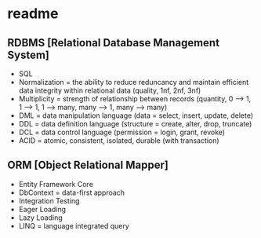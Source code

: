 # readme

## RDBMS [Relational Database Management System]

+ SQL
+ Normalization = the ability to reduce reduncancy and maintain efficient data integrity within relational data (quality, 1nf, 2nf, 3nf)
+ Multiplicity = strength of relationship between records (quantity, 0 --> 1, 1 --> 1, 1 --> many, many --> 1, many --> many)
+ DML = data manipulation language (data = select, insert, update, delete)
+ DDL = data definition language (structure = create, alter, drop, truncate)
+ DCL = data control language (permission = login, grant, revoke)
+ ACID = atomic, consistent, isolated, durable (with transaction)

## ORM [Object Relational Mapper]

+ Entity Framework Core
+ DbContext = data-first approach
+ Integration Testing
+ Eager Loading
+ Lazy Loading
+ LINQ = language integrated query